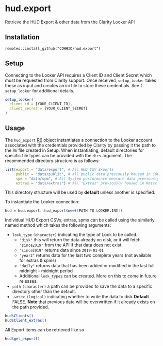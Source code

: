 # hud.export
Retrieve the HUD Export & other data from the Clarity Looker API

## Installation
`remotes::install_github("COHHIO/hud.export")`

## Setup
Connecting to the Looker API requires a Client ID and Client Secret which must be requested from Clarity support. Once received, `setup_looker` takes these as input and creates an ini file to store these credentials. See `?setup_looker` for additional details.
```r
setup_looker(
  client_id = [YOUR_CLIENT_ID],
  client_secret = [YOUR_CLIENT_SECRET]
)
```

## Usage
The `hud_export` [R6](https://adv-r.hadley.nz/r6.html) object instantiates a connection to the Looker account associated with the credentials provided by Clarity by passing it the path to the *ini* file created in Setup. 
When instantiating, default directories for specific file types can be provided with the `dirs` argument. 
The  recommended directory structure is as follows:
```r
list(export = "data/export", # All HUD CSV Exports
     public = "data/public", # All public data previously housed in COHHIO_HMIS/public_data
     spm = "data/spm", # All System performance measure data previously housed in COHHIO_HMIS/SPM_data
     extras = "data/extras") # All "Extras" previously housed in Rmisc
```
This directory structure will be used by **default** unless another is specified.

To instantiate the Looker connection:

```r
hud = hud.export::hud_export$new([PATH TO LOOKER.INI])
```

Individual HUD Export CSVs, extras, spms can be called using the similarly named method which takes the following arguments:
  - `look_type` `(character)` indicating the type of Look to be called. 
    - `"disk"` this will return the data already on disk, or it will fetch `"since2019"` from the API if that data does not exist.
    - `"since2019"` returns data since `2019-01-01` 
    - `"year2"` returns data for the last two complete years (not available for extras & spms)
    - `"daily"` returns data that has been added or modified in the last full midnight - midnight period
    - Additional `look_type`s can be created. More on this to come in future releases.
  - `path` `(character)` a path can be provided to save the data to a specific directory other than the default.
  - `.write` `(logical)` indicating whether to write the data to disk **Default** FALSE. **Note** that previous data will be overwritten if it already exists on the path provided.

  
```r
hud$Clients()
hud$Client_extras()
```

All Export items can be retrieved like so
```r
hud$get_export()
```
